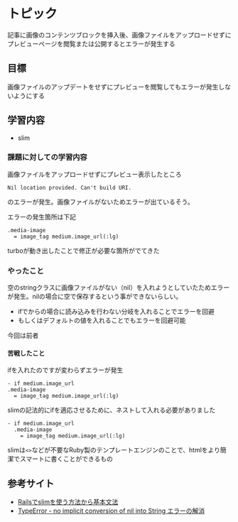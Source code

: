# トピック
記事に画像のコンテンツブロックを挿入後、画像ファイルをアップロードせずにプレビューページを閲覧または公開するとエラーが発生する

## 目標
画像ファイルのアップデートをせずにプレビューを閲覧してもエラーが発生しないようにする

## 学習内容
- slim

### 課題に対しての学習内容
画像ファイルをアップロードせずにプレビュー表示したところ
```
Nil location provided. Can't build URI.
```
のエラーが発生。画像ファイルがないためエラーが出ているそう。
  

エラーの発生箇所は下記
```
.media-image
  = image_tag medium.image_url(:lg)
```

turboが動き出したことで修正が必要な箇所がでてきた

### やったこと
空のstringクラスに画像ファイルがない（nil）を入れようとしていたためエラーが発生。nilの場合に空で保存するという事ができないらしい。  
  
- ifでからの場合に読み込みを行わない分岐を入れることでエラーを回避
- もしくはデフォルトの値を入れることでもエラーを回避可能
  
今回は前者

#### 苦戦したこと
ifを入れたのですが変わらずエラーが発生
```
- if medium.image_url
.media-image
  = image_tag medium.image_url(:lg) 
```
  
slimの記法的にifを適応させるために、ネストして入れる必要がありました
```
- if medium.image_url
  .media-image
    = image_tag medium.image_url(:lg)
```
  
slimは`<>`などが不要なRuby製のテンプレートエンジンのことで、htmlをより簡潔でスマートに書くことができるもの

## 参考サイト
- [Railsでslimを使う方法から基本文法](https://qiita.com/ngron/items/c03e68642c2ab77e7283)
- [TypeError - no implicit conversion of nil into String エラーの解消](https://qiita.com/takuya119/items/32817bcf1baff0a99726)